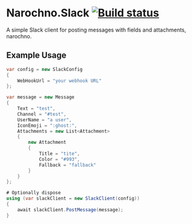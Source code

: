 # Narochno.Slack [![Build status](https://ci.appveyor.com/api/projects/status/imperehby0ri5rmn/branch/master?svg=true)](https://ci.appveyor.com/project/Narochno/narochno-slack/branch/master)
A simple Slack client for posting messages with fields and attachments, narochno.

## Example Usage
```csharp
var config = new SlackConfig
{
    WebHookUrl = "your webhook URL"
};

var message = new Message
{
    Text = "test",
    Channel = "#test",
    UserName = "a user",
    IconEmoji = ":ghost:",
    Attachments = new List<Attachment>
    {
        new Attachment
        {
            Title = "tite",
            Color = "#993",
            Fallback = "fallback"
        }
    }
};

# Optionally dispose
using (var slackClient = new SlackClient(config))
{
    await slackClient.PostMessage(message);
}
```